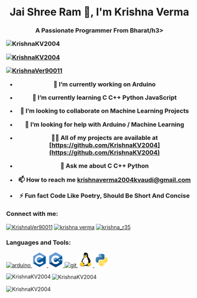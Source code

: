 <h1 align="center">Jai Shree Ram 🚩, I'm Krishna Verma</h1>
<h3 align="center">A Passionate Programmer From Bharat/h3>

<p align="left"> <img src="https://komarev.com/ghpvc/?username=KrishnaKV2004&label=Profile%20views&color=0e75b6&style=flat" alt="KrishnaKV2004" /> </p>

<p align="left"> <a href="https://github.com/ryo-ma/github-profile-trophy"><img src="https://github-profile-trophy.vercel.app/?username=KrishnaKV2004" alt="KrishnaKV2004" /></a> </p>

<p align="left"> <a href="https://twitter.com/KrishnaVer90011" target="blank"><img src="https://img.shields.io/twitter/follow/KrishnaVer90011?logo=twitter&style=for-the-badge" alt="KrishnaVer90011" /></a> </p>

- 🔭 I’m currently working on **Arduino**

- 🌱 I’m currently learning **C C++ Python JavaScript**

- 👯 I’m looking to collaborate on **Machine Learning Projects**

- 🤝 I’m looking for help with **Arduino / Machine Learning**

- 👨‍💻 All of my projects are available at [https://github.com/KrishnaKV2004](https://github.com/KrishnaKV2004)

- 💬 Ask me about **C C++ Python**

- 📫 How to reach me **krishnaverma2004kvaudi@gmail.com**

- ⚡ Fun fact **Code Like Poetry, Should Be Short And Concise**

<h3 align="left">Connect with me:</h3>
<p align="left">
<a href="https://twitter.com/KrishnaVer90011" target="blank"><img align="center" src="https://raw.githubusercontent.com/rahuldkjain/github-profile-readme-generator/master/src/images/icons/Social/twitter.svg" alt="KrishnaVer90011" height="30" width="40" /></a>
<a href="https://fb.com/krishna verma" target="blank"><img align="center" src="https://raw.githubusercontent.com/rahuldkjain/github-profile-readme-generator/master/src/images/icons/Social/facebook.svg" alt="krishna verma" height="30" width="40" /></a>
<a href="https://instagram.com/krishna_r35" target="blank"><img align="center" src="https://raw.githubusercontent.com/rahuldkjain/github-profile-readme-generator/master/src/images/icons/Social/instagram.svg" alt="krishna_r35" height="30" width="40" /></a>
</p>

<h3 align="left">Languages and Tools:</h3>
<p align="left"> <a href="https://www.arduino.cc/" target="_blank" rel="noreferrer"> <img src="https://cdn.worldvectorlogo.com/logos/arduino-1.svg" alt="arduino" width="40" height="40"/> </a> <a href="https://www.cprogramming.com/" target="_blank" rel="noreferrer"> <img src="https://raw.githubusercontent.com/devicons/devicon/master/icons/c/c-original.svg" alt="c" width="40" height="40"/> </a> <a href="https://www.w3schools.com/cpp/" target="_blank" rel="noreferrer"> <img src="https://raw.githubusercontent.com/devicons/devicon/master/icons/cplusplus/cplusplus-original.svg" alt="cplusplus" width="40" height="40"/> </a> <a href="https://git-scm.com/" target="_blank" rel="noreferrer"> <img src="https://www.vectorlogo.zone/logos/git-scm/git-scm-icon.svg" alt="git" width="40" height="40"/> </a> <a href="https://www.linux.org/" target="_blank" rel="noreferrer"> <img src="https://raw.githubusercontent.com/devicons/devicon/master/icons/linux/linux-original.svg" alt="linux" width="40" height="40"/> </a> <a href="https://www.python.org" target="_blank" rel="noreferrer"> <img src="https://raw.githubusercontent.com/devicons/devicon/master/icons/python/python-original.svg" alt="python" width="40" height="40"/> </a> </p>

<p><img align="left" src="https://github-readme-stats.vercel.app/api/top-langs?username=KrishnaKV2004&show_icons=true&locale=en&layout=compact" alt="KrishnaKV2004" /></p>

<p>&nbsp;<img align="center" src="https://github-readme-stats.vercel.app/api?username=KrishnaKV2004&show_icons=true&locale=en" alt="KrishnaKV2004" /></p>

<p><img align="center" src="https://github-readme-streak-stats.herokuapp.com/?user=KrishnaKV2004&" alt="KrishnaKV2004" /></p>
